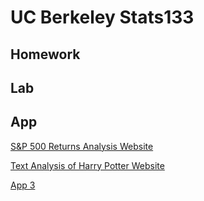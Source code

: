 # UC Berkeley Stats133

## Homework

## Lab

## App

[S&P 500 Returns Analysis Website](https://wenyishi.shinyapps.io/apps1/)

[Text Analysis of Harry Potter Website](https://wenyishi.shinyapps.io/app2/)

[App 3](https://wenyishi.shinyapps.io/app3/)
